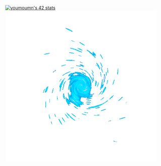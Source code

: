 <a href="https://github.com/oakoudad/badge42"><img src="https://badge.mediaplus.ma/levi/youmoumn" alt="youmoumn's 42 stats" /></a>
<img src="https://raw.githubusercontent.com/burak-yldrm/burak-yldrm/refs/heads/main/rasengan_particles.gif">
